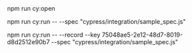 npm run cy:open

npm run cy:run -- --spec "cypress/integration/sample_spec.js"

npm run cy:run -- --record --key 75048ae5-2e12-48d7-8019-d8d2512e90b7 --spec "cypress/integration/sample_spec.js"